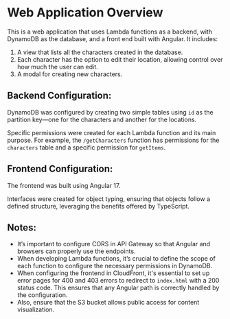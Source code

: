 
# Web Application Overview

This is a web application that uses Lambda functions as a backend, with DynamoDB as the database, and a front end built with Angular. It includes:

1. A view that lists all the characters created in the database.
2. Each character has the option to edit their location, allowing control over how much the user can edit.
3. A modal for creating new characters.

## Backend Configuration:

DynamoDB was configured by creating two simple tables using `id` as the partition key—one for the characters and another for the locations.

Specific permissions were created for each Lambda function and its main purpose. For example, the `/getCharacters` function has permissions for the `characters` table and a specific permission for `getItems`.

## Frontend Configuration:

The frontend was built using Angular 17.

Interfaces were created for object typing, ensuring that objects follow a defined structure, leveraging the benefits offered by TypeScript.

## Notes:

- It’s important to configure CORS in API Gateway so that Angular and browsers can properly use the endpoints.
- When developing Lambda functions, it’s crucial to define the scope of each function to configure the necessary permissions in DynamoDB.
- When configuring the frontend in CloudFront, it's essential to set up error pages for 400 and 403 errors to redirect to `index.html` with a 200 status code. This ensures that any Angular path is correctly handled by the configuration.
- Also, ensure that the S3 bucket allows public access for content visualization.
